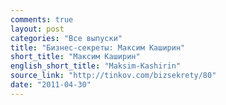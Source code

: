 ```yaml
---
comments: true
layout: post
categories: "Все выпуски"
title: "Бизнес-секреты: Максим Каширин"
short_title: "Максим Каширин"
english_short_title: "Maksim-Kashirin"
source_link: "http://tinkov.com/bizsekrety/80"
date: "2011-04-30"
---
```


